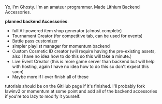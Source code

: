 Yo, I'm Ghosty. I'm an amateur programmer. Made Lithium Backend Accessories.

**planned backend Accessories**:
- full AI-powered item shop generator (almost complete)
- Tournament Creator (for competitive tab, can be used for events)
- Battle pass customizer
- simpler playlist manager for momentum backend
- Custom Cosmetic ID creator (will require having the pre-existing assets, also I have no idea how to do this so this will take a minute.)
- Live Event Creator (this is more game server than backend but will help with hosting, again I have no idea how to do this so don't expect this soon)
- Maybe more if I ever finish all of these

tutorials should be on the GitHub page if it's finished. I'll probably fork lawinv2 or momentum at some point and add all of the backend accessories if you're too lazy to modify it yourself.
